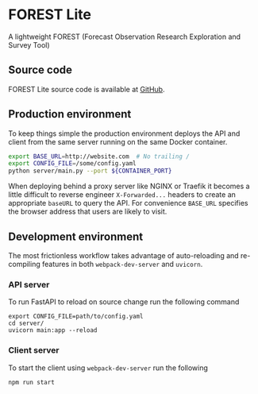 # FOREST Lite

A lightweight FOREST (Forecast Observation Research Exploration and Survey Tool)

## Source code

FOREST Lite source code is available at [GitHub](https://github.com/MetOffice/forest-lite).

## Production environment

To keep things simple the production environment deploys
the API and client from the same server running on the same Docker container.

```sh
export BASE_URL=http://website.com  # No trailing /
export CONFIG_FILE=/some/config.yaml
python server/main.py --port ${CONTAINER_PORT}
```

When deploying behind a proxy server like NGINX or Traefik it
becomes a little difficult to reverse engineer `X-Forwarded...` headers
to create an appropriate `baseURL` to query the API. For convenience
`BASE_URL` specifies the browser address that users are likely to visit.

## Development environment

The most frictionless workflow takes advantage of auto-reloading and
re-compiling features in both `webpack-dev-server` and `uvicorn`.

### API server

To run FastAPI to reload on source change run the following command

```
export CONFIG_FILE=path/to/config.yaml
cd server/
uvicorn main:app --reload
```

### Client server

To start the client using `webpack-dev-server` run the following

```
npm run start
```
